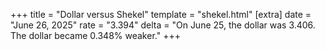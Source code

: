 +++
title = "Dollar versus Shekel"
template = "shekel.html"
[extra]
date = "June 26, 2025"
rate = "3.394"
delta = "On June 25, the dollar was 3.406. The dollar became 0.348% weaker."
+++
